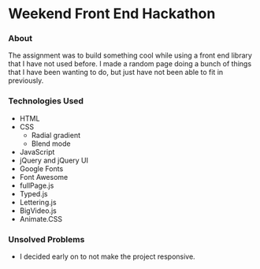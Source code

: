 # Weekend Front End Hackathon
### About
The assignment was to build something cool while using a front end library that I have not used before. I made a random page doing a bunch of things that I have been wanting to do, but just have not been able to fit in previously.

### Technologies Used
* HTML
* CSS
  - Radial gradient
  - Blend mode
* JavaScript
* jQuery and jQuery UI
* Google Fonts
* Font Awesome
* fullPage.js
* Typed.js
* Lettering.js
* BigVideo.js
* Animate.CSS

### Unsolved Problems
* I decided early on to not make the project responsive.